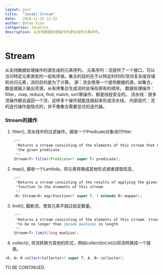 ```yaml
---
layout: post
title:  "Java8| Stream"
date:   2018-11-25 12:32
author: Botao Xiao
categories: JavaCore
description: 从支持数据处理操作的源生成的元素序列。
---
```

# Stream
从支持数据处理操作的源生成的元素序列。
元素序列：流提供了一个接口，可以访问特定元素类型的一组有序值。集合的目的在于以特定的时间/空间复杂度存储和访问元素，流的目的是为了计算。
源：流会使用一个提供数据的源，如集合，数组或输入输出资源。从有序集合生成流时会保存原有的顺序。
数据处理操作：filter，map, reduce, find, match, sort等操作，都是线程安全的。
流水线：很多流操作都会返回一个流，这样多个操作就能连接起来形成流水线。
内部迭代：流的迭代操作是隐式的，并不像集合需要显式的迭代器。

### Stream的操作
1. filter(), 流水线中的过滤操作。接收一个Predicate对象进行filter
```Java
    /**
     *Returns a stream consisting of the elements of this stream that match
     *the given predicate.
     */
    Stream<T> filter(Predicate<? super T> predicate);
```

2. map(), 接收一个Lambda，将元素转换成其他形式或者提取信息。
```Java
    /**
     *Returns a stream consisting of the results of applying the given
     *function to the elements of this stream.
     */
    <R> Stream<R> map(Function<? super T, ? extends R> mapper);
```

3. limit(), 截断流，使其元素不超过给定数量。
```Java
    /**
     *Returns a stream consisting of the elements of this stream, truncated
     *to be no longer than {@code maxSize} in length.
     */
    Stream<T> limit(long maxSize);
```

4. collect(), 将流转换为其他的形式，例如collect(toList())将流转换成一个链表。
```Java
<R, A> R collect(Collector<? super T, A, R> collector);
```

TO BE CONTINUED.













